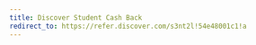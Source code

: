 ```yaml
---
title: Discover Student Cash Back
redirect_to: https://refer.discover.com/s3nt2l!54e48001c1!a
---
```

